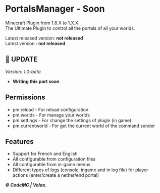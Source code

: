 # PortalsManager - Soon

Minecraft Plugin from 1.8.X to 1.X.X.       
The Ultimate Plugin to control all the portals of all your worlds.

Latest released version: **not released**   
Latest version : **not released**

🔧 **UPDATE**
-----------------
*Version: 1.0-beta*
- **Writing this part soon**

**Permissions**
----------------------------
- pm.reload - For reload configuration
- pm.worlds - For manage your worlds
- pm.settings - For change the settings of plugin (in game)
- pm.currentworld - For get the current world of the command sender


**Features**
-----------------
- Support for French and English
- All configurable from configuration files
- All configurable from in-game menus
- Different types of logs (console, ingame and in log file) for player actions (enter/create a nether/end portal)

***© CodeMC | Volax.***
